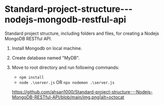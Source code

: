 # Standard-project-structure---nodejs-mongodb-restful-api

Standard project structure, including folders and files, for creating a Nodejs MongoDB RESTful API.

1. Install Mongodb on local machine.
2. Create database named "MyDB".
3. Move to root directory and run following commands:

   - `npm install`
   - `node .\server.js` OR `npx nodemon .\server.js`

   https://github.com/ahsan1000/Standard-project-structure---Nodejs-MongoDB-RESTful-API/blob/main/img.png|alt=octocat
